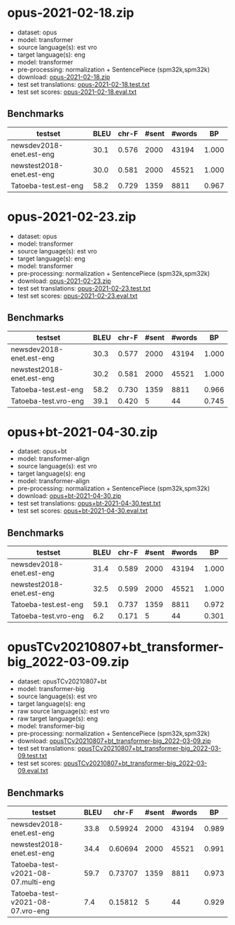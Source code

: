 # opus-2021-02-18.zip

* dataset: opus
* model: transformer
* source language(s): est vro
* target language(s): eng
* model: transformer
* pre-processing: normalization + SentencePiece (spm32k,spm32k)
* download: [opus-2021-02-18.zip](https://object.pouta.csc.fi/Tatoeba-MT-models/est-eng/opus-2021-02-18.zip)
* test set translations: [opus-2021-02-18.test.txt](https://object.pouta.csc.fi/Tatoeba-MT-models/est-eng/opus-2021-02-18.test.txt)
* test set scores: [opus-2021-02-18.eval.txt](https://object.pouta.csc.fi/Tatoeba-MT-models/est-eng/opus-2021-02-18.eval.txt)

## Benchmarks

| testset | BLEU  | chr-F | #sent | #words | BP |
|---------|-------|-------|-------|--------|----|
| newsdev2018-enet.est-eng 	| 30.1 	| 0.576 	| 2000 	| 43194 	| 1.000 |
| newstest2018-enet.est-eng 	| 30.0 	| 0.581 	| 2000 	| 45521 	| 1.000 |
| Tatoeba-test.est-eng 	| 58.2 	| 0.729 	| 1359 	| 8811 	| 0.967 |







# opus-2021-02-23.zip

* dataset: opus
* model: transformer
* source language(s): est vro
* target language(s): eng
* model: transformer
* pre-processing: normalization + SentencePiece (spm32k,spm32k)
* download: [opus-2021-02-23.zip](https://object.pouta.csc.fi/Tatoeba-MT-models/est-eng/opus-2021-02-23.zip)
* test set translations: [opus-2021-02-23.test.txt](https://object.pouta.csc.fi/Tatoeba-MT-models/est-eng/opus-2021-02-23.test.txt)
* test set scores: [opus-2021-02-23.eval.txt](https://object.pouta.csc.fi/Tatoeba-MT-models/est-eng/opus-2021-02-23.eval.txt)

## Benchmarks

| testset | BLEU  | chr-F | #sent | #words | BP |
|---------|-------|-------|-------|--------|----|
| newsdev2018-enet.est-eng 	| 30.3 	| 0.577 	| 2000 	| 43194 	| 1.000 |
| newstest2018-enet.est-eng 	| 30.2 	| 0.581 	| 2000 	| 45521 	| 1.000 |
| Tatoeba-test.est-eng 	| 58.2 	| 0.730 	| 1359 	| 8811 	| 0.966 |
| Tatoeba-test.vro-eng 	| 39.1 	| 0.420 	| 5 	| 44 	| 0.745 |



# opus+bt-2021-04-30.zip

* dataset: opus+bt
* model: transformer-align
* source language(s): est vro
* target language(s): eng
* model: transformer-align
* pre-processing: normalization + SentencePiece (spm32k,spm32k)
* download: [opus+bt-2021-04-30.zip](https://object.pouta.csc.fi/Tatoeba-MT-models/est-eng/opus+bt-2021-04-30.zip)
* test set translations: [opus+bt-2021-04-30.test.txt](https://object.pouta.csc.fi/Tatoeba-MT-models/est-eng/opus+bt-2021-04-30.test.txt)
* test set scores: [opus+bt-2021-04-30.eval.txt](https://object.pouta.csc.fi/Tatoeba-MT-models/est-eng/opus+bt-2021-04-30.eval.txt)

## Benchmarks

| testset | BLEU  | chr-F | #sent | #words | BP |
|---------|-------|-------|-------|--------|----|
| newsdev2018-enet.est-eng 	| 31.4 	| 0.589 	| 2000 	| 43194 	| 1.000 |
| newstest2018-enet.est-eng 	| 32.5 	| 0.599 	| 2000 	| 45521 	| 1.000 |
| Tatoeba-test.est-eng 	| 59.1 	| 0.737 	| 1359 	| 8811 	| 0.972 |
| Tatoeba-test.vro-eng 	| 6.2 	| 0.171 	| 5 	| 44 	| 0.301 |


# opusTCv20210807+bt_transformer-big_2022-03-09.zip

* dataset: opusTCv20210807+bt
* model: transformer-big
* source language(s): est vro
* target language(s): eng
* raw source language(s): est vro
* raw target language(s): eng
* model: transformer-big
* pre-processing: normalization + SentencePiece (spm32k,spm32k)
* download: [opusTCv20210807+bt_transformer-big_2022-03-09.zip](https://object.pouta.csc.fi/Tatoeba-MT-models/est-eng/opusTCv20210807+bt_transformer-big_2022-03-09.zip)
* test set translations: [opusTCv20210807+bt_transformer-big_2022-03-09.test.txt](https://object.pouta.csc.fi/Tatoeba-MT-models/est-eng/opusTCv20210807+bt_transformer-big_2022-03-09.test.txt)
* test set scores: [opusTCv20210807+bt_transformer-big_2022-03-09.eval.txt](https://object.pouta.csc.fi/Tatoeba-MT-models/est-eng/opusTCv20210807+bt_transformer-big_2022-03-09.eval.txt)

## Benchmarks

| testset | BLEU  | chr-F | #sent | #words | BP |
|---------|-------|-------|-------|--------|----|
| newsdev2018-enet.est-eng 	| 33.8 	| 0.59924 	| 2000 	| 43194 	| 0.989 |
| newstest2018-enet.est-eng 	| 34.4 	| 0.60694 	| 2000 	| 45521 	| 0.991 |
| Tatoeba-test-v2021-08-07.multi-eng 	| 59.7 	| 0.73707 	| 1359 	| 8811 	| 0.973 |
| Tatoeba-test-v2021-08-07.vro-eng 	| 7.4 	| 0.15812 	| 5 	| 44 	| 0.929 |

